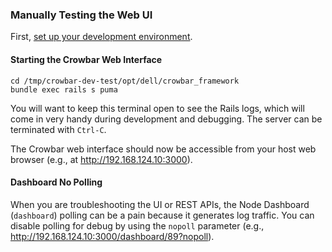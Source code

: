 ### Manually Testing the Web UI

First, [set up your development environment](devtool.md).

#### Starting the Crowbar Web Interface

   ````
   cd /tmp/crowbar-dev-test/opt/dell/crowbar_framework
   bundle exec rails s puma
   ````

You will want to keep this terminal open to see the Rails logs, which will
come in very handy during development and debugging. The server can be
terminated with `Ctrl-C`.

The Crowbar web interface should now be accessible from your host web
browser (e.g., at http://192.168.124.10:3000).

#### Dashboard No Polling

When you are troubleshooting the UI or REST APIs, the Node Dashboard (`dashboard`) polling can be a pain because it generates log traffic.  You can disable polling for debug by using the `nopoll` parameter (e.g.,  http://192.168.124.10:3000/dashboard/89?nopoll).
